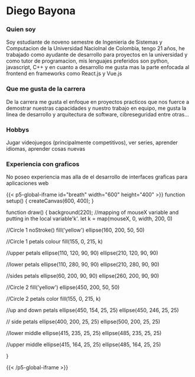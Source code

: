 # Diego Bayona
### Quien soy

Soy estudiante de noveno semestre de Ingenieria de Sistemas y Computacion de la Universidad Naciolnal de Colombia, tengo 21 años, he trabajado como ayudante de desarrollo para proyectos en la universidad y como tutor de programacion, mis lenguajes preferidos son python, javascript, C++ y en cuanto a desarrollo me gusta mas la parte enfocada al frontend en frameworks como React.js y Vue.js

### Que me gusta de la carrera 

De la carrera me gusta el enfoque en proyectos practicos que nos fuerce a demostrar nuestras capacidades y nuestro trabajo en equipo, me gusta la linea de desarrollo y arquitectura de software, cibreseguridad entre otras...

### Hobbys

Jugar videojuegos (principalmente competitivos), ver series, aprender idiomas, aprender cosas nuevas
### Experiencia con graficos

No poseo experiencia mas alla de el desarrollo de interfaces graficas para aplicaciones web


{{< p5-global-iframe id="breath" width="600" height="400" >}}
function setup() {
  createCanvas(600, 400);
}

function draw() {
  background(220);
  //mapping of mouseX variable and putting in the local       variable'k'.
  let k = map(mouseX, 0, width, 200, 0)

  //Circle 1
  noStroke()
  fill('yellow')
  ellipse(160, 200, 50, 50)

  //Circle 1 petals colour
  fill(155, 0, 215, k)

  //upper petals
  ellipse(110, 120, 90, 90)
  ellipse(210, 120, 90, 90)

  //lower petals
  ellipse(110, 280, 90, 90)
  ellipse(210, 280, 90, 90)

  //sides petals
  ellipse(60, 200, 90, 90)
  ellipse(260, 200, 90, 90)

  //Circle 2
  fill('yellow')
  ellipse(450, 200, 50, 50)

  //Circle 2 petals color
  fill(155, 0, 215, k)

  //up and down petals
  ellipse(450, 154, 25, 25)
  ellipse(450, 246, 25, 25)

  // side petals
  ellipse(400, 200, 25, 25)
  ellipse(500, 200, 25, 25)

  //lower middle
  ellipse(415, 235, 25, 25)
  ellipse(485, 235, 25, 25)

  //upper middle
  ellipse(415, 164, 25, 25)
  ellipse(485, 164, 25, 25)

}

{{< /p5-global-iframe >}}